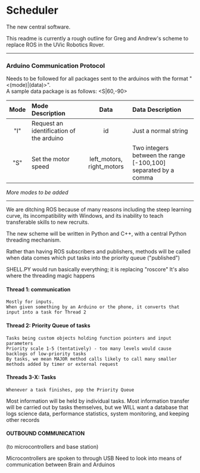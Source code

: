 # Scheduler
The new central software.

This readme is currently a rough outline for Greg and Andrew's scheme to replace ROS in the UVic Robotics Rover.
_____________
### Arduino Communication Protocol 
Needs to be followed for all packages sent to the arduinos with the format "<(mode)|(data)>". </br> A sample data package is as follows: <S|60,-90>

|Mode|Mode Description|Data|Data Description|
|:--:|:--|:--:|:--|
|"I"|Request an identification of the arduino|id|Just a normal string|
|"S"|Set the motor speed|left_motors, right_motors|Two integers between the range [-100,100] separated by a comma|

*More modes to be added*
____________

We are ditching ROS because of many reasons including the steep learning curve, its incompatibility with Windows, and its inability to teach transferable skills to new recruits.

The new scheme will be written in Python and C++, with a central Python threading mechanism.

Rather than having ROS subscribers and publishers, methods will be called when data comes which put tasks into the priority queue ("published")

SHELL.PY would run basically everything; it is replacing "roscore"
It's also where the threading magic happens

#### Thread 1: communication
	Mostly for inputs.
	When given something by an Arduino or the phone, it converts that input into a task for Thread 2
#### Thread 2: Priority Queue of tasks
	Tasks being custom objects holding function pointers and input parameters
	Priority scale 1-5 (tentatively) - too many levels would cause backlogs of low-priority tasks
	By tasks, we mean MAJOR method calls likely to call many smaller methods added by timer or external request
#### Threads 3-X: Tasks
	Whenever a task finishes, pop the Priority Queue

Most information will be held by individual tasks. Most information transfer will be carried out by tasks themselves, but we WILL want a database that logs science data, performance statistics, system monitoring, and keeping other records


#### OUTBOUND COMMUNICATION
(to microcontrollers and base station)

Microcontrollers are spoken to through USB
	Need to look into means of communication between Brain and Arduinos

